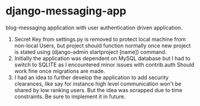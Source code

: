 # django-messaging-app
blog-messaging application with user authentication driven application.

1) Secret Key from settings.py is removed to protect local machine from non-local Users, but project should function normally once new 
   project is stated using (django-admin startproject [name]) command. 
2) Initially the application was dependent on MySQL database but I had to switch to SQLITE as I encountered minor issues with contrib.auth
   Should work fine once migrations are made. 
3) I had an idea to further develop the application to add security clearances, like say for instance high level communication won't be 
   shared by low ranking users. But the idea was scrapped due to time constraints. Be sure to implement it in future.
   

